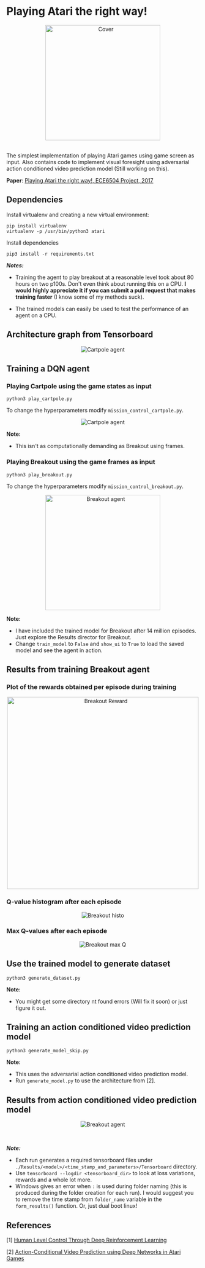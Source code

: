 # Playing Atari the right way!

<p align="center">
<img src="https://raw.githubusercontent.com/Naresh1318/Playing_Atari_the_right_way/master/README/Breakout_ram_good.gif" alt="Cover" width="300px"/>
</p>

<br>
The simplest implementation of playing Atari games using game screen as input. Also contains code to 
implement visual foresight using adversarial action conditioned video prediction model (Still working on this).

**Paper**: 
[Playing Atari the right way!, ECE6504 Project, 2017](https://drive.google.com/open?id=1s2jKSDQGXy4xC0-SCnFvydPdf8DaE-8g)


## Dependencies
Install virtualenv and creating a new virtual environment:

    pip install virtualenv
    virtualenv -p /usr/bin/python3 atari

 Install dependencies

    pip3 install -r requirements.txt
    
***Notes:***
* Training the agent to play breakout at a reasonable level took about 80 hours on two p100s. 
Don't even think about running this on a CPU. **I would highly appreciate it if you can submit a pull request that 
makes training faster** (I know some of my methods suck).

* The trained models can easily be used to test the performance of an agent on a CPU.

## Architecture graph from Tensorboard

<p align="center">
<img src="https://raw.githubusercontent.com/Naresh1318/Playing_Atari_the_right_way/master/README/Architectur.jpg" alt="Cartpole agent">
</p>

## Training a DQN agent
### Playing Cartpole using the game states as input

    python3 play_cartpole.py

To change the hyperparameters modify `mission_control_cartpole.py`.

<p align="center">
<img src="ontent.com/Naresh1318/Playing_Atari_the_right_way/master/README/CartPole.gif" alt="Cartpole agent">
</p>

**Note:**
* This isn't as computationally demanding as Breakout using frames.

### Playing Breakout using the game frames as input

    python3 play_breakout.py

To change the hyperparameters modify `mission_control_breakout.py`.

<p align="center">
<img src="https://raw.githubusercontent.com/Naresh1318/Playing_Atari_the_right_way/master/README/Breakout_ram_good.gif" width="300px" alt="Breakout agent">
</p>

**Note:**
* I have included the trained model for Breakout after 14 million episodes. Just explore the Results director for Breakout.
* Change `train_model` to `False` and `show_ui` to `True` to load the saved model and see the agent in action.


## Results from training Breakout agent

### Plot of the rewards obtained per episode during training

<p align="center">
<img src="https://raw.githubusercontent.com/Naresh1318/Playing_Atari_the_right_way/master/README/Breakout_rewards.png" alt="Breakout Reward" width="500px">
</p>

### Q-value histogram after each episode

<p align="center">
<img src="https://raw.githubusercontent.com/Naresh1318/Playing_Atari_the_right_way/master/README/q_val_hist.jpg" alt="Breakout histo">
</p>


### Max Q-values after each episode

<p align="center">
<img src="https://raw.githubusercontent.com/Naresh1318/Playing_Atari_the_right_way/master/README/max_q_value.jpg" alt="Breakout max Q">
</p>

## Use the trained model to generate dataset

    python3 generate_dataset.py
    
**Note:**

* You might get some directory nt found errors (Will fix it soon) or just figure it out.

## Training an action conditioned video prediction model

    python3 generate_model_skip.py

**Note:**

* This uses the adversarial action conditioned video prediction model.
* Run `generate_model.py` to use the architecture from [2].


## Results from action conditioned video prediction model

<p align="center">
<img src="https://raw.githubusercontent.com/Naresh1318/Playing_Atari_the_right_way/master/README/skip.jpg" alt="Breakout agent">
</p>
<br>

***Note:***
* Each run generates a required tensorboard files under `./Results/<model>/<time_stamp_and_parameters>/Tensorboard` directory.
* Use `tensorboard --logdir <tensorboard_dir>` to look at loss variations, rewards and a whole lot more.
* Windows gives an error when `:` is used during folder naming (this is produced during the folder creation for each run). I 
would suggest you to remove the time stamp from `folder_name` variable in the `form_results()` function. Or, just dual boot linux!


## References
[1] [Human Level Control Through Deep Reinforcement Learning](https://deepmind.com/research/publications/human-level-control-through-deep-reinforcement-learning/)

[2] [Action-Conditional Video Prediction using Deep Networks in Atari Games](https://arxiv.org/abs/1507.08750)

